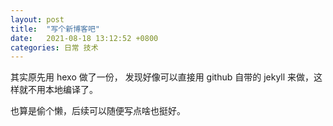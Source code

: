 ```yaml
---
layout: post
title:  "写个新博客吧"
date:   2021-08-18 13:12:52 +0800
categories: 日常 技术
---
```


其实原先用 hexo 做了一份， 发现好像可以直接用 github 自带的 jekyll 来做，这样就不用本地编译了。

也算是偷个懒，后续可以随便写点啥也挺好。
